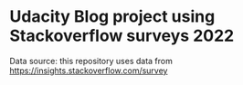 # Udacity Blog project using Stackoverflow surveys 2022

Data source: this repository uses data from https://insights.stackoverflow.com/survey

